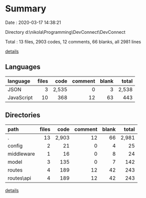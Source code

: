 # Summary

Date : 2020-03-17 14:38:21

Directory d:\nikola\Programming\DevConnect\DevConnect

Total : 13 files,  2903 codes, 12 comments, 66 blanks, all 2981 lines

[details](details.md)

## Languages
| language | files | code | comment | blank | total |
| :--- | ---: | ---: | ---: | ---: | ---: |
| JSON | 3 | 2,535 | 0 | 3 | 2,538 |
| JavaScript | 10 | 368 | 12 | 63 | 443 |

## Directories
| path | files | code | comment | blank | total |
| :--- | ---: | ---: | ---: | ---: | ---: |
| . | 13 | 2,903 | 12 | 66 | 2,981 |
| config | 2 | 21 | 0 | 4 | 25 |
| middleware | 1 | 16 | 0 | 8 | 24 |
| model | 3 | 135 | 0 | 7 | 142 |
| routes | 4 | 189 | 12 | 42 | 243 |
| routes\api | 4 | 189 | 12 | 42 | 243 |

[details](details.md)